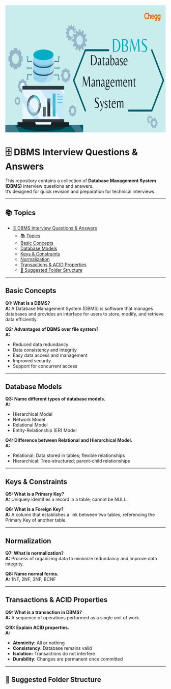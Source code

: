 
<div align="center">
  <img height="400" src="https://github.com/shahbaz-kamal/interview-prep-hubs/blob/main/assests/dbms.png"  />
</div>



# 🗄️ DBMS Interview Questions & Answers

This repository contains a collection of **Database Management System (DBMS)** interview questions and answers.  
It’s designed for quick revision and preparation for technical interviews.

---

## 📚 Topics

- [🗄️ DBMS Interview Questions \& Answers](#️-dbms-interview-questions--answers)
  - [📚 Topics](#-topics)
  - [Basic Concepts](#basic-concepts)
  - [Database Models](#database-models)
  - [Keys \& Constraints](#keys--constraints)
  - [Normalization](#normalization)
  - [Transactions \& ACID Properties](#transactions--acid-properties)
  - [📂 Suggested Folder Structure](#-suggested-folder-structure)

---

## Basic Concepts

**Q1: What is a DBMS?**  
**A:** A Database Management System (DBMS) is software that manages databases and provides an interface for users to store, modify, and retrieve data efficiently.

**Q2: Advantages of DBMS over file system?**  
**A:**  
- Reduced data redundancy  
- Data consistency and integrity  
- Easy data access and management  
- Improved security  
- Support for concurrent access  

---

## Database Models

**Q3: Name different types of database models.**  
**A:**  
- Hierarchical Model  
- Network Model  
- Relational Model  
- Entity-Relationship (ER) Model  

**Q4: Difference between Relational and Hierarchical Model.**  
**A:**  
- Relational: Data stored in tables; flexible relationships  
- Hierarchical: Tree-structured; parent-child relationships  

---

## Keys & Constraints

**Q5: What is a Primary Key?**  
**A:** Uniquely identifies a record in a table; cannot be NULL.

**Q6: What is a Foreign Key?**  
**A:** A column that establishes a link between two tables, referencing the Primary Key of another table.

---

## Normalization

**Q7: What is normalization?**  
**A:** Process of organizing data to minimize redundancy and improve data integrity.

**Q8: Name normal forms.**  
**A:** 1NF, 2NF, 3NF, BCNF

---

## Transactions & ACID Properties

**Q9: What is a transaction in DBMS?**  
**A:** A sequence of operations performed as a single unit of work.

**Q10: Explain ACID properties.**  
**A:**  
- **Atomicity:** All or nothing  
- **Consistency:** Database remains valid  
- **Isolation:** Transactions do not interfere  
- **Durability:** Changes are permanent once committed  

---

## 📂 Suggested Folder Structure


